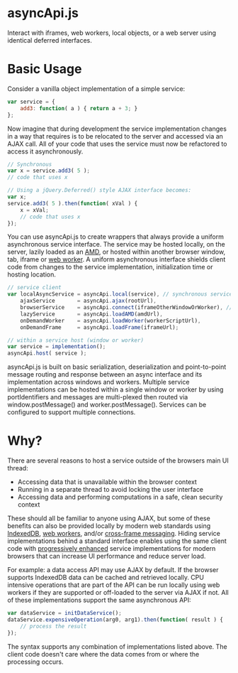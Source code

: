 asyncApi.js
==============

Interact with iframes, web workers, local objects, or a web server using identical deferred interfaces.

Basic Usage
===========

Consider a vanilla object implementation of a simple service:

```javascript
var service = {
    add3: function( a ) { return a + 3; }
};
```

Now imagine that during development the service implementation changes in a way that requires is to be relocated
to the server and accessed via an AJAX call.  All of your code that uses the service must now be refactored to
access it asynchronously.

```javascript
// Synchronous
var x = service.add3( 5 );
// code that uses x

// Using a jQuery.Deferred() style AJAX interface becomes:
var x;
service.add3( 5 ).then(function( xVal ) {
    x = xVal;
    // code that uses x
});
```

You can use asyncApi.js to create wrappers that always provide a uniform asynchronous service interface.  The service
may be hosted locally, on the server, lazily loaded as an [AMD][1], or hosted within another browser window, tab, iframe
or [web worker][3].  A uniform asynchronous interface shields client code from changes to the service implementation,
initialization time or hosting location.

```javascript
// service client
var localAsyncService = asyncApi.local(service), // synchronous service wrapped as async
    ajaxService       = asyncApi.ajax(rootUrl),
    browserService    = asyncApi.connect(iframeOtherWindowOrWorker), // existing service
    lazyService       = asyncApi.loadAMD(amdUrl),
    onDemandWorker    = asyncApi.loadWorker(workerScriptUrl),
    onDemandFrame     = asyncApi.loadFrame(iframeUrl);

// within a service host (window or worker)
var service = implementation();
asyncApi.host( service );
```

asyncApi.js is built on basic serialization, deserialization and point-to-point message routing and response between an
async interface and its implementation across windows and workers.  Multiple service implementations can be hosted
within a single window or worker by using portIdentifiers and messages are multi-plexed then routed via
window.postMessage() and worker.postMessage().  Services can be configured to support multiple connections.

Why?
====

There are several reasons to host a service outside of the browsers main UI thread:

* Accessing data that is unavailable within the browser context
* Running in a separate thread to avoid locking the user interface
* Accessing data and performing computations in a safe, clean security context

These should all be familiar to anyone using AJAX, but some of these benefits can also be provided locally
by modern web standards using [IndexedDB][2], [web workers][3], and/or [cross-frame messaging][4].  Hiding service
implementations behind a standard interface enables using the same client code with [progressively enhanced][5]
service implementations for modern browsers that can increase UI performance and reduce server load.

For example: a data access API may use AJAX by default.  If the browser supports IndexedDB data can be cached and
retrieved locally.  CPU intensive operations that are part of the API can be run locally using web workers if they
are supported or off-loaded to the server via AJAX if not.  All of these implementations support the same asynchronous
API:

```javascript
var dataService = initDataService();
dataService.expensiveOperation(arg0, arg1).then(function( result ) {
    // process the result
});
```

The syntax supports any combination of implementations listed above.  The client code doesn't care where the data comes
from or where the processing occurs.

[1]: http://en.wikipedia.org/wiki/Asynchronous_module_definition
[2]: https://developer.mozilla.org/en-US/docs/IndexedDB
[3]: https://developer.mozilla.org/en-US/docs/Web/Guide/Performance/Using_web_workers
[4]: https://developer.mozilla.org/en-US/docs/Web/API/Window.postMessage
[5]: http://en.wikipedia.org/wiki/Progressive_enhancement
